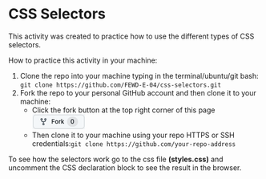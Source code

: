 # CSS Selectors
This activity was created to practice how to use the different types of CSS selectors.

How to practice this activity in your machine:
1. Clone the repo into your machine typing in the terminal/ubuntu/git bash:
 `git clone https://github.com/FEWD-E-04/css-selectors.git`
2. Fork the repo to your personal GitHub account and then clone it to your machine:
    - Click the fork button at the top right corner of this page <img src="images/fork-gh.png">
    - Then clone it to your machine using your repo HTTPS or SSH credentials:`git clone https://github.com/your-repo-address`

To see how the selectors work go to the css file **(styles.css)** and uncomment the CSS declaration block to see the result in the browser.
